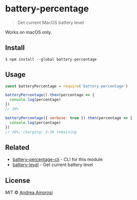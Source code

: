 # battery-percentage

> Get current MacOS battery level

Works on macOS only.

## Install
```
$ npm install --global battery-percentage
```

## Usage
```js
const batteryPercentage = require('battery-percentage')

batteryPercentage().then(percentage => {
  console.log(percentage)
})
// 36%

batteryPercentage({ verbose: true }).then(percentage => {
  console.log(percentage)
})
// 36%; charging; 3:36 remaining
```

## Related
- [battery-percentage-cli](https://github.com/dreamorosi/battery-percentage-cli) -  CLI for this module
- [battery-level](https://github.com/gillstrom/battery-level) - Get current battery level

## License
MIT © [Andrea Amorosi](https://dreamorosi.com)
